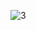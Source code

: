 ![3](https://github.com/cyber-robot1/Mastering-4-critical-SKILLS-using-CPP-17-course/assets/76911827/249d04de-143f-44c4-b192-5694af988d86)
